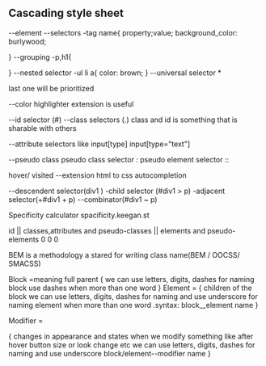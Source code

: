 Cascading style sheet
--
--element
--selectors
-tag name{
    property;value;
    background_color: burlywood;

}
--grouping
-p,h1{

}
--nested selector
-ul li a{
    color: brown;
}
--universal selector 
*

last one will be prioritized

--color highlighter extension is useful

--id selector (#)
--class selectors (.)
class and id is something that is sharable with others
 
 --attribute selectors
 like 
 input[type]
 input[type="text"]
 
 --pseudo class
  pseudo class selector : 
  pseudo element selector ::

 hover/ visited
 --extension html to css autocompletion   

--descendent selector(div1 )
-child selector (#div1 > p)
-adjacent selector(+#div1 + p)
--combinator(#div1 ~ p)



<!-- ++++++++++++++++++++++++++++++++++++ -->
Specificity calculator
spacificity.keegan.st

id     ||  classes,attributes and pseudo-classes    ||    elements and pseudo-elements
0                   0                                               0


BEM is a methodology a stared for writing class name(BEM / OOCSS/ SMACSS)

Block =meaning full parent
{
    we can use letters, digits, dashes for naming block
    use dashes when more than one word
}
Element = 
{
    children of the block
        we can use letters, digits, dashes for naming and
    use underscore for naming element  when more than one word
    .syntax: block__element name
}

Modifier = 

{
    changes in appearance and states
    when we modify something like after hover button size or look change etc
    we can use letters, digits, dashes for naming and
    use underscore 
    block/element--modifier name
}
